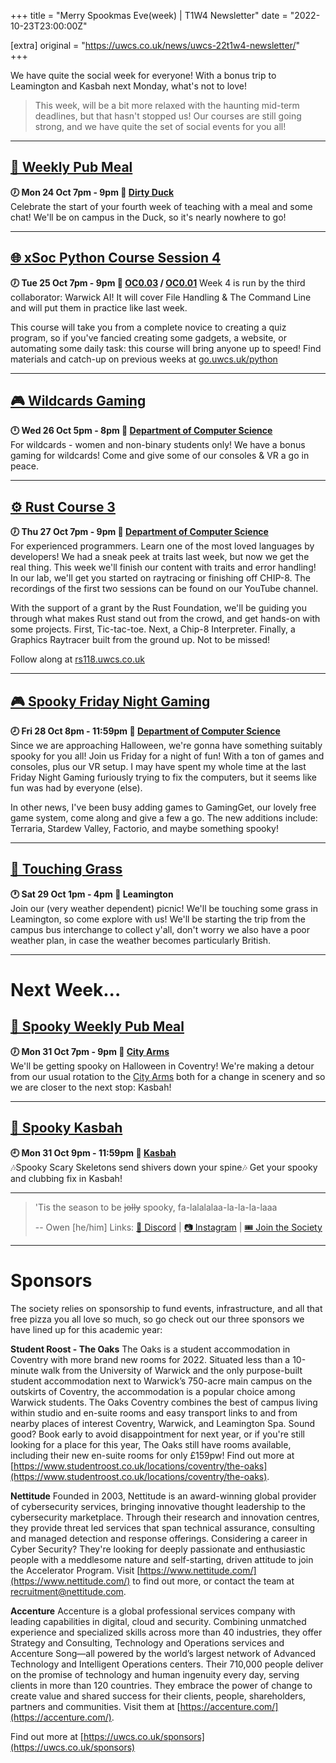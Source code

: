 +++
title = "Merry Spookmas Eve(week) | T1W4 Newsletter"
date = "2022-10-23T23:00:00Z"

[extra]
original = "https://uwcs.co.uk/news/uwcs-22t1w4-newsletter/"    
+++

<p data-block-key="sfd3i">We have quite the social week for everyone! With a bonus trip to Leamington and Kasbah next Monday, what&#x27;s not to love!</p>

<!-- more -->

> This week, will be a bit more relaxed with the haunting mid-term deadlines, but that hasn't stopped us! Our courses are still going strong, and we have quite the set of social events for you all!

***

## **[🍔 Weekly Pub Meal](https://uwcs.co.uk/events/pub-meal-22t1w4/)**
**🕖 Mon 24 Oct 7pm - 9pm  📍 [Dirty Duck](https://campus.warwick.ac.uk/?cmsid=2202)**  
Celebrate the start of your fourth week of teaching with a meal and some chat! We'll be on campus in the Duck, so it's nearly nowhere to go!
***

## **[🌐 xSoc Python Course Session 4](https://uwcs.co.uk/events/xsoc-python-course-4/)**
**🕖 Tue 25 Oct 7pm - 9pm  📍 [OC0.03](https://campus.warwick.ac.uk/?cmsid=13224) / [OC0.01](https://campus.warwick.ac.uk/?cmsid=13236)**
Week 4 is run by the third collaborator: Warwick AI! It will cover File Handling & The Command Line and will put them in practice like last week.

This course will take you from a complete novice to creating a quiz program, so if you've fancied creating some gadgets, a website, or automating some daily task: this course will bring anyone up to speed! Find materials and catch-up on previous weeks at [go.uwcs.uk/python](https://go.uwcs.uk/python)
***

## **[🎮 Wildcards Gaming](https://uwcs.co.uk/events/wildcards-gaming/)**
**🕛 Wed 26 Oct 5pm - 8pm  📍 [Department of Computer Science](https://campus.warwick.ac.uk/?cmsid=14)**  
For wildcards - women and non-binary students only! We have a bonus gaming for wildcards! Come and give some of our consoles & VR a go in peace.
***

## **[⚙️ Rust Course 3](https://uwcs.co.uk/events/rust-course-3/)**
**🕖 Thu 27 Oct 7pm - 9pm  📍 [Department of Computer Science](https://campus.warwick.ac.uk/?cmsid=14)**  
For experienced programmers. Learn one of the most loved languages by developers! We had a sneak peek at traits last week, but now we get the real thing. This week we'll finish our content with traits and error handling! In our lab, we'll get you started on raytracing or finishing off CHIP-8. The recordings of the first two sessions can be found on our YouTube channel.

With the support of a grant by the Rust Foundation, we'll be guiding you through what makes Rust stand out from the crowd, and get hands-on with some projects. First, Tic-tac-toe. Next, a Chip-8 Interpreter. Finally, a Graphics Raytracer built from the ground up. Not to be missed!

Follow along at [rs118.uwcs.co.uk](rs118.uwcs.co.uk)
***

## **[🎮 Spooky Friday Night Gaming](https://uwcs.co.uk/events/fng-22t1w4/)**
**🕗 Fri 28 Oct 8pm - 11:59pm  📍 [Department of Computer Science](https://campus.warwick.ac.uk/?cmsid=14)**  
Since we are approaching Halloween, we're gonna have something suitably spooky for you all! Join us Friday for a night of fun! With a ton of games and consoles, plus our VR setup. I may have spent my whole time at the last Friday Night Gaming furiously trying to fix the computers, but it seems like fun was had by everyone (else).

In other news, I've been busy adding games to GamingGet, our lovely free game system, come along and give a few a go. The new additions include: Terraria, Stardew Valley, Factorio, and maybe something spooky!

***

## **[🌳 Touching Grass](https://uwcs.co.uk/events/touching-grass/)**
**🕐 Sat 29 Oct 1pm - 4pm  📍 Leamington**  
Join our (very weather dependent) picnic! We'll be touching some grass in Leamington, so come explore with us! We'll be starting the trip from the campus bus interchange to collect y'all, don't worry we also have a poor weather plan, in case the weather becomes particularly British.

***

# Next Week...

## **[👻 Spooky Weekly Pub Meal](https://uwcs.co.uk/events/pub-meal-22t1w5/)**
**🕖 Mon 31 Oct 7pm - 9pm  📍 [City Arms](https://goo.gl/maps/KvpyPGrFtXkCUx4E7)**  
We'll be getting spooky on Halloween in Coventry! We're making a detour from our usual rotation to the [City Arms](https://goo.gl/maps/KvpyPGrFtXkCUx4E7) both for a change in scenery and so we are closer to the next stop: Kasbah!
***

## **[👻 Spooky Kasbah](https://uwcs.co.uk/events/kasbah-22t1w5/)**
**🕘 Mon 31 Oct 9pm - 11:59pm  📍 [Kasbah](https://goo.gl/maps/49h151avKKgWP3n38)**  
🎶Spooky Scary Skeletons send shivers down your spine🎶 Get your spooky and clubbing fix in Kasbah!
***


> 'Tis the season to be ~~jolly~~ spooky, fa-lalalalaa-la-la-la-laaa
>
> -- Owen \[he/him]
Links: [💬 Discord](https://discord.uwcs.co.uk/) | [📷 Instagram](https://www.instagram.com/warwickcompsoc/) | [🎟️ Join the Society](https://www.warwicksu.com/societies-sports/societies/computing/)

***
# Sponsors
The society relies on sponsorship to fund events, infrastructure, and all that free pizza you all love so much, so go check out our three sponsors we have lined up for this academic year:

**Student Roost - The Oaks**
The Oaks is a student accommodation in Coventry with more brand new rooms for 2022. Situated less than a 10-minute walk from the University of Warwick and the only purpose-built student accommodation next to Warwick’s 750-acre main campus on the outskirts of Coventry, the accommodation is a popular choice among Warwick students. The Oaks Coventry combines the best of campus living within studio and en-suite rooms and easy transport links to and from nearby places of interest Coventry, Warwick, and Leamington Spa. Sound good? Book early to avoid disappointment for next year, or if you're still looking for a place for this year, The Oaks still have rooms available, including their new en-suite rooms for only £159pw! Find out more at [https://www.studentroost.co.uk/locations/coventry/the-oaks](https://www.studentroost.co.uk/locations/coventry/the-oaks).


**Nettitude**
Founded in 2003, Nettitude is an award-winning global provider of cybersecurity services, bringing innovative thought leadership to the cybersecurity marketplace. Through their research and innovation centres, they provide threat led services that span technical assurance, consulting and managed detection and response offerings. Considering a career in Cyber Security?  They're looking for deeply passionate and enthusiastic people with a meddlesome nature and self-starting, driven attitude to join the Accelerator Program. Visit [https://www.nettitude.com/](https://www.nettitude.com/) to find out more, or contact the team at recruitment@nettitude.com.
 
**Accenture**
Accenture is a global professional services company with leading capabilities in digital, cloud and security. Combining unmatched experience and specialized skills across more than 40 industries, they offer Strategy and Consulting, Technology and Operations services and Accenture Song—all powered by the world’s largest network of Advanced Technology and Intelligent Operations centers. Their 710,000 people deliver on the promise of technology and human ingenuity every day, serving clients in more than 120 countries. They embrace the power of change to create value and shared success for their clients, people, shareholders, partners and communities. Visit them at [https://accenture.com/](https://accenture.com/).

Find out more at [https://uwcs.co.uk/sponsors](https://uwcs.co.uk/sponsors)
